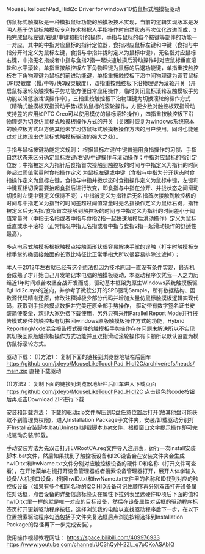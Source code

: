 MouseLikeTouchPad_Hidi2c Driver for windows10仿鼠标式触摸板驱动

仿鼠标式触摸板是一种模拟鼠标功能的触摸板技术实现，当前的逻辑实现版本是发明人基于仿鼠标触摸板专利技术根据人手指操作时自然状态再次优化改进而成，3指完成鼠标左键/右键/中键和指针的操作，手指与鼠标的各个按键等部件的功能一一对应，其中的中指对应鼠标的指针定位器，食指对应鼠标左键和中键（食指与中指分开时定义为鼠标左键，食指与中指并拢时定义为鼠标中键），无名指对应鼠标右键，中指无名指或者中指与食指2指一起快速触摸后滑动操作时对应鼠标垂直滚轮和水平滚轮，单指重按触控板左下角物理键为鼠标的后退功能键，单指重按触控板右下角物理键为鼠标的前进功能键，单指重按触控板下沿中间物理键为调节鼠标DPI灵敏度（慢/中等/快3段灵敏度），双指重按触控板下沿物理键为滚轮开关（开启鼠标滚轮及触摸板手势功能方便日常应用操作，临时关闭鼠标滚轮及触摸板手势功能以降低游戏误操作率），三指重按触控板下沿物理键为切换滚轮的操作方式（精确式触摸板双指滑动手势/模仿鼠标的滚轮操作，方便少数对触控板双指滑动支持差的应用如PTC Creo可以使用模仿的鼠标滚轮操作），四指重按触控板下沿物理键为切换仿鼠标式触摸板操作方式的开关（关闭时恢复为windows系统原本的触控板方式以方便其他未学习仿鼠标式触摸板操作方法的用户使用，同时也能通过对比体现出仿鼠标式触摸板驱动的强大之处）。

手指与鼠标按键功能定义规则： 
根据鼠标左键/中键普遍用食指操作的习惯、手指自然状态来区分确定鼠标左键/右键/中键操作与滚动操作；中指对应鼠标的指针定位器；中指被定义为指针后食指首次接触到触控板的时间与中指定义为指针的时间差超过阈值常量时食指操作定义 为鼠标左键或中键（食指与中指为分开状态时食指操作定义为鼠标左键，食指与中指并拢状态时食指操作定义为鼠标中键，左键和中键互相切换需要抬起食指后进行改变，即食指与中指在分开、并拢状态之间滑动切换时左键中键定义保持不变）；中指被定义为指针后无名指首次接触到触控板的时间与中指定义为指针的时间差超过阈值常量时无名指操作定义为鼠标右键，指针被定义后无名指/食指首次接触到触控板的时间与中指定义为指针的时间差小于阈值常量时（中指无名指或者中指与食指2指一起快速触摸后滑动操作）定义为鼠标垂直或水平滚轮（正常情况中指无名指或者中指与食指2指一起滑动操作的舒适性最高）。

多点电容式触摸板根据触摸点接触面形状很容易解决手掌的误触（打字时触摸板支撑手掌的椭圆接触面的长宽比特征比正常手指大所以很容易排除过滤掉）；

本人于2012年左右就已经有这个想法但因为技术原因一直没有条件实现，最近机会成熟了才开始自己开发笔记本电脑的触摸板驱动，本驱动程序仅凭我一人之力历经近1年时间艰苦攻坚奋战开发而成，驱动基本框架为原生Windows系统触摸板驱动Hidi2c.sys的逆向，并参考了微软公开的SPB驱动Sample，所有数据结构、函数源代码精准还原，修改注释掉极少部分代码并增加大量仿鼠标触摸板逻辑实现代码，获取到手指触摸点数据并完美还原全部手势操作， 驱动带有数字签名证书安装简便安全，欢迎大家免费下载使用，另外只有采用Parallel Report Mode并行报告模式硬件的触控板有切换回windows原版触摸板操作方式的功能，Hybrid ReportingMode混合报告模式硬件的触摸板手势操作存在问题未解决所以不实现其切换回原版触摸板操作方式功能并且双指滑动滚轮操作有卡顿所以默认设置为模仿鼠标滚轮方式。


驱动下载：
(1)方法1：
复制下面的链接到浏览器地址栏后回车
https://github.com/jxleyo/MouseLikeTouchPad_HidI2C/archive/refs/heads/main.zip
直接下载驱动

(1)方法2：
复制下面的链接到浏览器地址栏后回车进入下载页面
https://github.com/jxleyo/MouseLikeTouchPad_HidI2C
点击绿色的code按钮后再点击Download ZIP进行下载

安装和卸载方法：
下载的驱动zip文件解压到C盘任意位置后打开(放其他盘可能获取不到管理员权限)，进入Installation Package子文件夹，安装/卸载驱动分别打开Install安装脚本.bat/Uninstall卸载脚本.bat文件，根据窗口文字提示操作即可完成驱动安装/卸载。

手动安装方法为先双击打开EVRootCA.reg文件导入注册表，运行一次Install安装脚本.bat文件，然后如果找到了触控板设备和I2C设备会在安装文件夹会生成hwID.txt和hwName.txt文件分别对应触控板设备的硬件ID和名称（打开文件可查看），在开始菜单右键打开设备管理器或者搜索设备管理器打开，展开人体学输入设备/人机接口设备，根据hwID.txt和hwName.txt文件里的名称和ID找到对应的触控板设备（如果有多个相同名称的I2C HID设备可记住顺序再分别双击打开设备属性对话框，点击设备的详细信息标签页在属性下拉列表里选硬件ID项后下面的值和hwID.txt里一样的就是唯一对应的目标设备，然后在设备属性对话框的驱动程序标签页打开更新驱动程序按钮，选择浏览我的电脑以查找驱动程序后下一步，在以下位置搜索驱动程序勾选包括子文件夹复选框后点浏览按钮选择到Installation Package的路径再下一步完成安装），



使用操作视频教程网址：
https://space.bilibili.com/409976933
https://www.youtube.com/channel/UC3hQyN-2ZL_q7pCKoASAblQ
